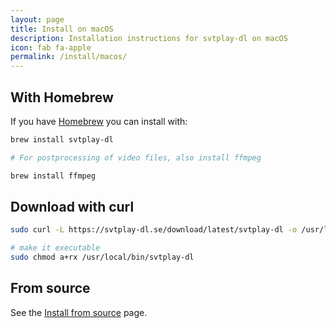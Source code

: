 ```yaml
---
layout: page
title: Install on macOS
description: Installation instructions for svtplay-dl on macOS
icon: fab fa-apple
permalink: /install/macos/
---
```


## With Homebrew

If you have [Homebrew](https://brew.sh) you can install with:

```bash
brew install svtplay-dl

# For postprocessing of video files, also install ffmpeg

brew install ffmpeg
```

## Download with curl

```bash
sudo curl -L https://svtplay-dl.se/download/latest/svtplay-dl -o /usr/local/bin/svtplay-dl

# make it executable
sudo chmod a+rx /usr/local/bin/svtplay-dl
```

## From source

See the [Install from source](/install/source/) page.
